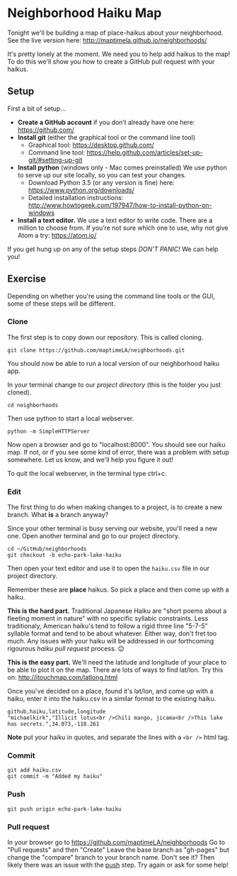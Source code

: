 # Neighborhood Haiku Map

Tonight we'll be building a map of place-haikus about *your* neighborhood. See the live version here: http://maptimela.github.io/neighborhoods/ 

It's pretty lonely at the moment. We need you to help add haikus to the map! To do this we'll show you how to create a GitHub pull request with your haikus.

## Setup

First a bit of setup...

 - **Create a GitHub account** if you don’t already have one here: https://github.com/
 - **Install git** (either the graphical tool or the command line tool)
   - Graphical tool: https://desktop.github.com/
   - Command line tool: https://help.github.com/articles/set-up-git/#setting-up-git
 - **Install python** (windows only - Mac comes preinstalled) We use python to
serve up our site locally, so you can test your changes.
   - Download Python 3.5 (or any version is fine) here: https://www.python.org/downloads/
   - Detailed installation instructions: http://www.howtogeek.com/197947/how-to-install-python-on-windows
- **Install a text editor.** We use a text editor to write code. There are a
million to choose from. If you’re not sure which one to use, why not
give Atom a try: https://atom.io/

If you get hung up on any of the setup steps *DON’T PANIC!* We can help
you!

## Exercise

Depending on whether you're using the command line tools or the GUI, some of these steps will be different.

### Clone

The first step is to copy down our repository. This is called cloning.

```
git clone https://github.com/maptimeLA/neighborhoods.git
```

You should now be able to run a local version of our neighborhood haiku app.

In your terminal change to our *project directory* (this is the folder you just cloned).
```
cd neighborhoods
```

Then use python to start a local webserver.
```
python -m SimpleHTTPServer
```

Now open a browser and go to "localhost:8000". You should see our haiku map. If not, or if you see some kind of error, there was a problem with setup somewhere. Let us know, and we'll help you figure it out!

To quit the local webserver, in the terminal type ctrl+c.

### Edit

The first thing to do when making changes to a project, is to create a new branch. What **is** a branch anyway?

Since your other terminal is busy serving our website, you'll need a new one. Open another terminal and go to our project directory.

```
cd ~/GitHub/neighborhoods
git checkout -b echo-park-lake-haiku
```

Then open your text editor and use it to open the `haiku.csv` file in our project directory.

Remember these are **place** haikus. So pick a place and then come up with a haiku.

**This is the hard part.** Traditional Japanese Haiku are "short poems about a fleeting moment in nature" with no specific syllabic constraints. Less traditionaly, American haiku's tend to follow a rigid three line "5-7-5" syllable format and tend to be about whatever. Either way, don't fret too much. Any issues with your haiku will be addressed in our forthcoming rigourous *haiku pull request* process. :wink: 

**This is the easy part.** We'll need the latitude and longitude of your place to be able to plot it on the map. There are lots of ways to find lat/lon. Try this on: http://itouchmap.com/latlong.html

Once you've decided on a place, found it's lat/lon, and come up with a haiku, enter it into the haiku.csv in a similar format to the existing haiku.

```
github,haiku,latitude,longitude
"michaelkirk","Illicit lotus<br />Chili mango, jicama<br />This lake has secrets.",34.073,-118.261
```

**Note** put your haiku in quotes, and separate the lines with a `<br />` html tag.


### Commit

```
git add haiku.csv
git commit -m "Added my haiku"
```

### Push

```
git push origin echo-park-lake-haiku
```

### Pull request

In your browser go to https://github.com/maptimeLA/neighborhoods
Go to "Pull requests" and then "Create"
Leave the base branch as "gh-pages" but change the "compare" branch to your branch name. Don't see it? Then likely there was an issue with the [push](#push) step. Try again or ask for some help!
